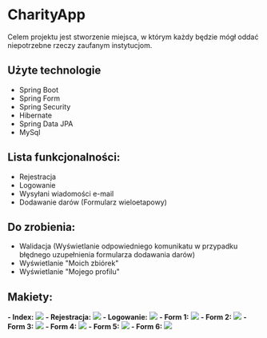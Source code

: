 # CharityApp

Celem projektu jest stworzenie miejsca, w którym każdy będzie mógł oddać niepotrzebne rzeczy zaufanym instytucjom.

## Użyte technologie
- Spring Boot
- Spring Form
- Spring Security
- Hibernate
- Spring Data JPA
- MySql

## Lista funkcjonalności: 
- Rejestracja
- Logowanie
- Wysyłani wiadomości e-mail
- Dodawanie darów (Formularz wieloetapowy)

## Do zrobienia: 
- Walidacja (Wyświetlanie odpowiedniego komunikatu w przypadku błędnego uzupełnienia formularza dodawania darów)
- Wyświetlanie "Moich zbiórek"
- Wyświetlanie "Mojego profilu"

## Makiety:
**- Index:**
<img src="https://github.com/tomaszmalek1/Portfolio_Lab/blob/main/src/main/webapp/resources/images/index.png">
**- Rejestracja:**
<img src="https://github.com/tomaszmalek1/Portfolio_Lab/blob/main/src/main/webapp/resources/images/register.png">
**- Logowanie:**
<img src="https://github.com/tomaszmalek1/Portfolio_Lab/blob/main/src/main/webapp/resources/images/login.png">
**- Form 1:**
<img src="https://github.com/tomaszmalek1/Portfolio_Lab/blob/main/src/main/webapp/resources/images/form1.png">
**- Form 2:**
<img src="https://github.com/tomaszmalek1/Portfolio_Lab/blob/main/src/main/webapp/resources/images/form2.png">
**- Form 3:**
<img src="https://github.com/tomaszmalek1/Portfolio_Lab/blob/main/src/main/webapp/resources/images/form3.png">
**- Form 4:**
<img src="https://github.com/tomaszmalek1/Portfolio_Lab/blob/main/src/main/webapp/resources/images/form4.png">
**- Form 5:**
<img src="https://github.com/tomaszmalek1/Portfolio_Lab/blob/main/src/main/webapp/resources/images/form5.png">
**- Form 6:**
<img src="https://github.com/tomaszmalek1/Portfolio_Lab/blob/main/src/main/webapp/resources/images/form6.png">